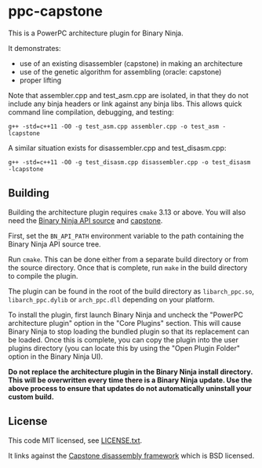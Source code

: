 # ppc-capstone
This is a PowerPC architecture plugin for Binary Ninja.

It demonstrates:

* use of an existing disassembler (capstone) in making an architecture
* use of the genetic algorithm for assembling (oracle: capstone)
* proper lifting

Note that assembler.cpp and test_asm.cpp are isolated, in that they do not include any binja headers or link against any binja libs. This allows quick command line compilation, debugging, and testing:

`g++ -std=c++11 -O0 -g test_asm.cpp assembler.cpp -o test_asm -lcapstone`

A similar situation exists for disassembler.cpp and test_disasm.cpp:

`g++ -std=c++11 -O0 -g test_disasm.cpp disassembler.cpp -o test_disasm -lcapstone`

## Building

Building the architecture plugin requires `cmake` 3.13 or above. You will also need the
[Binary Ninja API source](https://github.com/Vector35/binaryninja-api) and
[capstone](https://github.com/aquynh/capstone).

First, set the `BN_API_PATH` environment variable to the path containing the
Binary Ninja API source tree.

Run `cmake`. This can be done either from a separate build directory or from the source
directory. Once that is complete, run `make` in the build directory to compile the plugin.

The plugin can be found in the root of the build directory as `libarch_ppc.so`,
`libarch_ppc.dylib` or `arch_ppc.dll` depending on your platform.

To install the plugin, first launch Binary Ninja and uncheck the "PowerPC architecture plugin"
option in the "Core Plugins" section. This will cause Binary Ninja to stop loading the
bundled plugin so that its replacement can be loaded. Once this is complete, you can copy
the plugin into the user plugins directory (you can locate this by using the "Open Plugin Folder"
option in the Binary Ninja UI).

**Do not replace the architecture plugin in the Binary Ninja install directory. This will
be overwritten every time there is a Binary Ninja update. Use the above process to ensure that
updates do not automatically uninstall your custom build.**

## License

This code MIT licensed, see [LICENSE.txt](./license.txt).

It links against the [Capstone disassembly framework](https://github.com/aquynh/capstone) which is BSD licensed.
